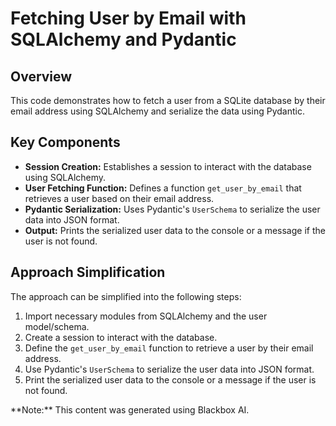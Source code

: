 # Fetching User by Email with SQLAlchemy and Pydantic

## Overview

This code demonstrates how to fetch a user from a SQLite database by their email address using SQLAlchemy and serialize the data using Pydantic.

## Key Components

*   **Session Creation:** Establishes a session to interact with the database using SQLAlchemy.
*   **User Fetching Function:** Defines a function `get_user_by_email` that retrieves a user based on their email address.
*   **Pydantic Serialization:** Uses Pydantic's `UserSchema` to serialize the user data into JSON format.
*   **Output:** Prints the serialized user data to the console or a message if the user is not found.

## Approach Simplification

The approach can be simplified into the following steps:

1.  Import necessary modules from SQLAlchemy and the user model/schema.
2.  Create a session to interact with the database.
3.  Define the `get_user_by_email` function to retrieve a user by their email address.
4.  Use Pydantic's `UserSchema` to serialize the user data into JSON format.
5.  Print the serialized user data to the console or a message if the user is not found.

<div class="note">**Note:** This content was generated using Blackbox AI.</div>